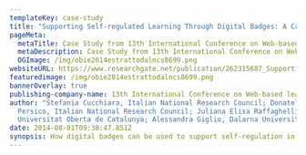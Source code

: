 ```yaml
---
templateKey: case-study
title: "Supporting Self-regulated Learning Through Digital Badges: A Case Study"
pageMeta:
  metaTitle: Case Study from 13th International Conference on Web-based learning
  metaDescription: Case Study from 13th International Conference on Web-based learning
  OGImage: /img/obie2014estrattodalncs8699.png
websiteURL: https://www.researchgate.net/publication/262315687_Supporting_Self-regulated_Learning_Through_Digital_Badges_A_Case_Study
featuredimage: /img/obie2014estrattodalncs8699.png
bannerOverlay: true
publishing-company-name: 13th International Conference on Web-based learning
author: "Stefania Cucchiara, Italian National Research Council; Donatella
  Persico, Italian National Research Council; Juliana Elisa Raffaghelli,
  Universitat Oberta de Catalunya; Alessandra Giglio, Dalarna University; "
date: 2014-08-01T09:38:47.851Z
synopsis: How digital badges can be used to support self-regulation in an online course.
---
```

